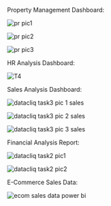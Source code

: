 Property Management Dashboard: 

![pr pic1](https://github.com/user-attachments/assets/b5db43da-4f11-4b30-b0bc-e10ee19433aa)

![pr pic2](https://github.com/user-attachments/assets/e730968e-cc8a-4ec0-a8e6-0d08efaf56c0)

![pr pic3](https://github.com/user-attachments/assets/00fbeb31-9f20-4532-90e0-ce335e26f835)

HR Analysis Dashboard:

![T4](https://github.com/user-attachments/assets/196a56cd-d4b1-4a55-b9fb-2ff2953b638f)

Sales Analysis Dashboard:

![datacliq task3 pic 1 sales](https://github.com/user-attachments/assets/69ad30d2-8972-4362-81cb-080ff6d6217d)

![datacliq task3 pic 2 sales](https://github.com/user-attachments/assets/0db7dbc1-600f-4a9d-815b-74bba9973583)

![datacliq task3 pic 3 sales](https://github.com/user-attachments/assets/9c6dea54-abc1-4073-90bf-ff3eec316937)

Financial Analysis Report:

![datacliq task2 pic1](https://github.com/user-attachments/assets/e77a7b3c-b870-414e-8140-f15c18700af9)

![datacliq task2 pic2](https://github.com/user-attachments/assets/ad191d3d-8c17-435d-b0e8-7e8e296cc956)

E-Commerce Sales Data:

![ecom sales data power bi](https://github.com/user-attachments/assets/050acfc7-3ff7-41a5-bf42-b06853be0cec)



